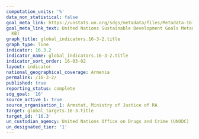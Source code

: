 ```yaml
---
computation_units: '%'
data_non_statistical: false
goal_meta_link: https://unstats.un.org/sdgs/metadata/files/Metadata-16-03-02.pdf
goal_meta_link_text: United Nations Sustainable Development Goals Metadata (PDF 209
  KB)
graph_title: global_indicators.16-3-2.title
graph_type: line
indicator: 16.3.2
indicator_name: global_indicators.16-3-2.title
indicator_sort_order: 16-03-02
layout: indicator
national_geographical_coverage: Armenia
permalink: /16-3-2/
published: true
reporting_status: complete
sdg_goal: '16'
source_active_1: true
source_organisation_1: Armstat, Ministry of Justice of RA
target: global_targets.16-3.title
target_id: '16.3'
un_custodian_agency: United Nations Office on Drugs and Crime (UNODC)
un_designated_tier: '1'
---
```

